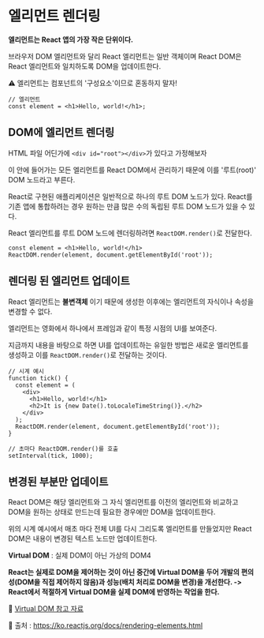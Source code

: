 # 엘리먼트 렌더링

**엘리먼트는 React 앱의 가장 작은 단위이다.**

브라우저 DOM 엘리먼트와 달리 React 엘리먼트는 일반 객체이며 React DOM은 React 엘리먼트와 일치하도록 DOM을 업데이트한다.

⚠ 엘리먼트는 컴포넌트의 '구성요소'이므로 혼동하지 말자!
```JSX
// 엘리먼트
const element = <h1>Hello, world!</h1>;
```

## DOM에 엘리먼트 렌더링

HTML 파일 어딘가에 `<div id="root"></div>`가 있다고 가정해보자 

이 안에 들어가는 모든 엘리먼트를 React DOM에서 관리하기 때문에 이를 '루트(root)' DOM 노드라고 부른다.

React로 구현된 애플리케이션은 일반적으로 하나의 루트 DOM 노드가 있다. React를 기존 앱에 통합하려는 경우 원하는 만큼 많은 수의 독립된 루트 DOM 노드가 있을 수 있다.

React 엘리먼트를 루트 DOM 노드에 렌더링하려면 `ReactDOM.render()`로 전달한다.
```JSX
const element = <h1>Hello, world!</h1>
ReactDOM.render(element, document.getElementById('root'));
```

## 렌더링 된 엘리먼트 업데이트

React 엘리먼트는 **불변객체** 이기 때문에 생성한 이후에는 엘리먼트의 자식이나 속성을 변경할 수 없다. 

엘리먼트는 영화에서 하나에서 프레임과 같이 특정 시점의 UI를 보여준다.

지금까지 내용을 바탕으로 하면 UI를 업데이트하는 유일한 방법은 새로운 엘리먼트를 생성하고 이를 `ReactDOM.render()`로 전달하는 것이다.
```JSX
// 시계 예시
function tick() {
  const element = (
    <div>
      <h1>Hello, world!</h1>
      <h2>It is {new Date().toLocaleTimeString()}.</h2>
    </div>
  );
  ReactDOM.render(element, document.getElementById('root'));
}

// 초마다 ReactDOM.render()를 호출
setInterval(tick, 1000);
```

## 변경된 부분만 업데이트

React DOM은 해당 엘리먼트와 그 자식 엘리먼트를 이전의 엘리먼트와 비교하고 DOM을 원하는 상태로 만드는데 필요한 경우에만 DOM을 업데이트한다.

위의 시계 예시에서 매초 마다 전체 UI를 다시 그리도록 엘리먼트를 만들었지만 React DOM은 내용이 변경된 텍스트 노드만 업데이트한다.

**Virtual DOM** : 실제 DOM이 아닌 가상의 DOM4

**React는 실제로 DOM을 제어하는 것이 아닌 중간에 Virtual DOM을 두어 개발의 편의성(DOM을 직접 제어하지 않음)과 성능(배치 처리로 DOM을 변경)을 개선한다. -> React에서 적절하게 Virtual DOM을 실제 DOM에 반영하는 작업을 한다.**

🎯 [Virtual DOM 참고 자료](https://www.youtube.com/watch?v=BYbgopx44vo)

🎯 출처 : https://ko.reactjs.org/docs/rendering-elements.html